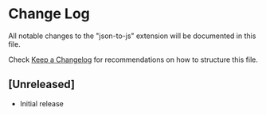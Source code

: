 # Change Log
All notable changes to the "json-to-js" extension will be documented in this file.

Check [Keep a Changelog](http://keepachangelog.com/) for recommendations on how to structure this file.

## [Unreleased]
- Initial release